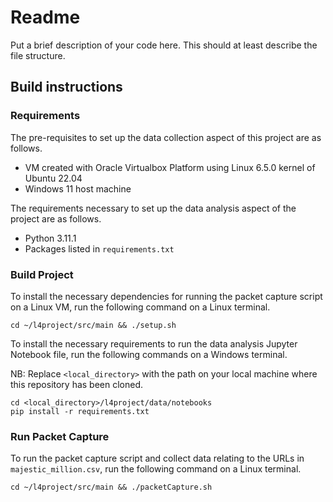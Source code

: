 # Readme

Put a brief description of your code here. This should at least describe the file structure.

## Build instructions

### Requirements

The pre-requisites to set up the data collection aspect of this project are as follows.

* VM created with Oracle Virtualbox Platform using Linux 6.5.0 kernel of Ubuntu 22.04
* Windows 11 host machine

The requirements necessary to set up the data analysis aspect of the project are as follows.

* Python 3.11.1
* Packages listed in `requirements.txt`

### Build Project

To install the necessary dependencies for running the packet capture script on a Linux VM, run the following command on a Linux terminal.


```
cd ~/l4project/src/main && ./setup.sh
```


To install the necessary requirements to run the data analysis Jupyter Notebook file, run the following commands on a Windows terminal.

NB: Replace `<local_directory>` with the path on your local machine where this repository has been cloned.

```
cd <local_directory>/l4project/data/notebooks
pip install -r requirements.txt
```

### Run Packet Capture

To run the packet capture script and collect data relating to the URLs in `majestic_million.csv`, run the following command on a Linux terminal.

```
cd ~/l4project/src/main && ./packetCapture.sh
```

